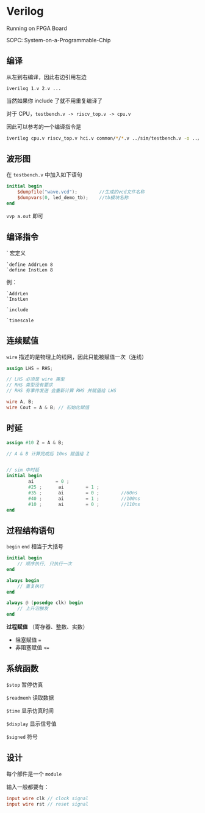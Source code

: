 # Verilog

Running on FPGA Board

SOPC: System-on-a-Programmable-Chip



## 编译

从左到右编译，因此右边引用左边

```
iverilog 1.v 2.v ...
```



当然如果你 include 了就不用重复编译了



对于 CPU，`testbench.v -> riscv_top.v -> cpu.v`

因此可以参考的一个编译指令是

```bash
iverilog cpu.v riscv_top.v hci.v common/*/*.v ../sim/testbench.v -o ../out/a.out
```



## 波形图

在 `testbench.v` 中加入如下语句

```verilog
initial begin            
    $dumpfile("wave.vcd");        //生成的vcd文件名称
    $dumpvars(0, led_demo_tb);    //tb模块名称
end
```



`vvp a.out`  即可



##  编译指令

`  宏定义

```
`define AddrLen 8
`define InstLen 8
```

例：

```
`AddrLen
`InstLen
```



```
`include
```



```
`timescale
```



## 连续赋值

`wire`  描述的是物理上的线网，因此只能被赋值一次（连线）

```verilog
assign LHS = RHS; 

// LHS 必须是 wire 类型
// RHS 类型没有要求
// RHS 有事件发送 会重新计算 RHS 并赋值给 LHS

wire A, B;
wire Cout = A & B; // 初始化赋值
```



## 时延

```verilog
assign #10 Z = A & B;

// A & B 计算完成后 10ns 赋值给 Z


// sim 中时延
initial begin
        ai        = 0 ;
        #25 ;      ai        = 1 ;
        #35 ;      ai        = 0 ;        //60ns
        #40 ;      ai        = 1 ;        //100ns
        #10 ;      ai        = 0 ;        //110ns
end
```



## 过程结构语句

`begin`  `end`  相当于大括号

```verilog
initial begin
	// 顺序执行, 只执行一次
end
```



```verilog
always begin
	// 重复执行
end  

always @ (posedge clk) begin
	// 上升沿触发
end    
```



**过程赋值** （寄存器、整数、实数）

- 阻塞赋值  `=`
- 非阻塞赋值 `<=`



## 系统函数



`$stop`   暂停仿真

`$readmemh`   读取数据

`$time`  显示仿真时间

`$display`  显示信号值

`$signed`  符号  



## 设计



每个部件是一个 `module`

输入一般都要有：

```verilog
input wire clk // clock signal
input wire rst // reset signal
```

